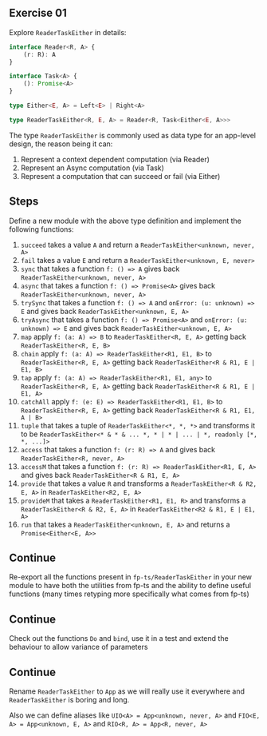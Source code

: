 ## Exercise 01

Explore `ReaderTaskEither` in details:

```ts
interface Reader<R, A> {
    (r: R): A
}

interface Task<A> {
    (): Promise<A>
}

type Either<E, A> = Left<E> | Right<A>

type ReaderTaskEither<R, E, A> = Reader<R, Task<Either<E, A>>>
```

The type `ReaderTaskEither` is commonly used as data type for an app-level design, the reason being it can:

1) Represent a context dependent computation (via Reader)
2) Represent an Async computation (via Task)
3) Represent a computation that can succeed or fail (via Either)

## Steps

Define a new module with the above type definition and implement the following functions:

1) `succeed` takes a value `A` and return a `ReaderTaskEither<unknown, never, A>`
2) `fail` takes a value `E` and return a `ReaderTaskEither<unknown, E, never>`
3) `sync` that takes a function `f: () => A` gives back `ReaderTaskEither<unknown, never, A>`
4) `async` that takes a function `f: () => Promise<A>` gives back `ReaderTaskEither<unknown, never, A>`
5) `trySync` that takes a function `f: () => A` and `onError: (u: unknown) => E` and gives back `ReaderTaskEither<unknown, E, A>`
6) `tryAsync` that takes a function `f: () => Promise<A>` and `onError: (u: unknown) => E` and gives back `ReaderTaskEither<unknown, E, A>`
7) `map` apply `f: (a: A) => B` to `ReaderTaskEither<R, E, A>` getting back `ReaderTaskEither<R, E, B>`
8) `chain` apply `f: (a: A) => ReaderTaskEither<R1, E1, B>` to `ReaderTaskEither<R, E, A>` getting back `ReaderTaskEither<R & R1, E | E1, B>`
9) `tap` apply `f: (a: A) => ReaderTaskEither<R1, E1, any>` to `ReaderTaskEither<R, E, A>` getting back `ReaderTaskEither<R & R1, E | E1, A>`
10) `catchAll` apply `f: (e: E) => ReaderTaskEither<R1, E1, B>` to `ReaderTaskEither<R, E, A>` getting back `ReaderTaskEither<R & R1, E1, A | B>`
11) `tuple` that takes a tuple of `ReaderTaskEither<*, *, *>` and transforms it to be `ReaderTaskEither<* & * & ... *, * | * | ... | *, readonly [*, *, ...]>`
12) `access` that takes a function `f: (r: R) => A` and gives back `ReaderTaskEither<R, never, A>`
13) `accessM` that takes a function `f: (r: R) => ReaderTaskEither<R1, E, A>` and gives back `ReaderTaskEither<R & R1, E, A>`
14) `provide` that takes a value `R` and transforms a `ReaderTaskEither<R & R2, E, A>` in `ReaderTaskEither<R2, E, A>` 
15) `provideM` that takes a `ReaderTaskEither<R1, E1, R>` and transforms a `ReaderTaskEither<R & R2, E, A>` in `ReaderTaskEither<R2 & R1, E | E1, A>` 
16) `run` that takes a `ReaderTaskEither<unknown, E, A>` and returns a `Promise<Either<E, A>>`

## Continue
Re-export all the functions present in `fp-ts/ReaderTaskEither` in your new module to have both the utilities from fp-ts and the ability to define useful functions (many times retyping more specifically what comes from fp-ts)

## Continue
Check out the functions `Do` and `bind`, use it in a test and extend the behaviour to allow variance of parameters

## Continue
Rename `ReaderTaskEither` to `App` as we will really use it everywhere and `ReaderTaskEither` is boring and long.

Also we can define aliases like `UIO<A> = App<unknown, never, A>` and `FIO<E, A> = App<unknown, E, A>` and `RIO<R, A> = App<R, never, A>`